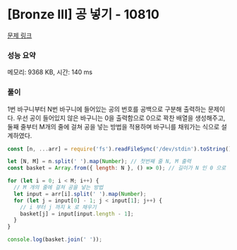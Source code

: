 # [Bronze III] 공 넣기 - 10810

[문제 링크](https://www.acmicpc.net/problem/10810)

### 성능 요약

메모리: 9368 KB, 시간: 140 ms

### 풀이

1번 바구니부터 N번 바구니에 들어있는 공의 번호를 공백으로 구분해 출력하는 문제이다.
우선 공이 들어있지 않은 바구니는 0을 출력함으로 0으로 꽉찬 배열을 생성해주고, 둘째 줄부터 M개의 줄에 걸쳐 공을 넣는 방법을 적용하며 바구니를 채워가는 식으로 설계하였다.

```javascript
const [n, ...arr] = require('fs').readFileSync('/dev/stdin').toString().trim().split('\n');

let [N, M] = n.split(' ').map(Number); // 첫번째 줄 N, M 출력
const basket = Array.from({ length: N }, () => 0); // 길이가 N 인 0 으로 전부 채운 배열 생성

for (let i = 0; i < M; i++) {
  // M 개의 줄에 걸쳐 공을 넣는 방법
  let input = arr[i].split(' ').map(Number);
  for (let j = input[0] - 1; j < input[1]; j++) {
    // i 부터 j 까지 k 로 채우기
    basket[j] = input[input.length - 1];
  }
}

console.log(basket.join(' '));
```
